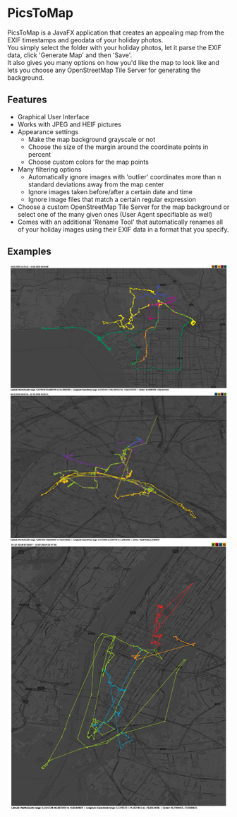 # PicsToMap
PicsToMap is a JavaFX application that creates an appealing map from the EXIF timestamps and geodata of your holiday photos.  
You simply select the folder with your holiday photos, let it parse the EXIF data, click 'Generate Map' and then 'Save'.  
It also gives you many options on how you'd like the map to look like and lets you choose any OpenStreetMap Tile Server for generating the background.

## Features
* Graphical User Interface
* Works with JPEG and HEIF pictures
* Appearance settings
    * Make the map background grayscale or not
    * Choose the size of the margin around the coordinate points in percent
    * Choose custom colors for the map points
* Many filtering options
    * Automatically ignore images with 'outlier' coordinates more than n standard deviations away from the map center
    * Ignore images taken before/after a certain date and time
    * Ignore image files that match a certain regular expression
* Choose a custom OpenStreetMap Tile Server for the map background or select one of the many given ones (User Agent specifiable as well)
* Comes with an additional 'Rename Tool' that automatically renames all of your holiday images using their EXIF data in a format that you specify. 

## Examples
![Los Angeles](map-examples/los-angeles.png "Los Angeles")
![Paris](map-examples/paris.png "Paris")
![Manhattan](map-examples/manhattan.png "Manhattan")
